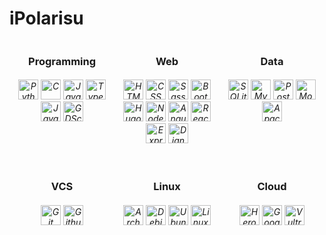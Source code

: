 <h1> iPolarisu </h1>

<div style="display: flex; flex-wrap: wrap; justify-content: center;">
  <!-- Row 1 -->
  <div style="flex-basis: 33.33%; text-align: center;">
    <h3>Programming</h3>
    <h6>
      <picture>
        <source media="(prefers-color-scheme: dark)" srcset="./icons/python-white.svg">
        <source media="(prefers-color-scheme: light)" srcset="./icons/python.svg">
        <img alt="Python" height=32 src="./icons/python.svg">
    </picture>
    <picture>
        <source media="(prefers-color-scheme: dark)" srcset="./icons/c-white.svg">
        <source media="(prefers-color-scheme: light)" srcset="./icons/c.svg">
        <img alt="C" height=32 src="./icons/c.svg">
    </picture>
    <picture>
        <source media="(prefers-color-scheme: dark)" srcset="./icons/javascript-white.svg">
        <source media="(prefers-color-scheme: light)" srcset="./icons/javascript.svg">
        <img alt="JavaScript" height=32 src="./icons/javascript.svg">
    </picture>
    <picture>
        <source media="(prefers-color-scheme: dark)" srcset="./icons/typescript-white.svg">
        <source media="(prefers-color-scheme: light)" srcset="./icons/typescript.svg">
        <img alt="TypeScript" height=32 src="./icons/typescript.svg">
    </picture>
    <picture>
        <source media="(prefers-color-scheme: dark)" srcset="./icons/java-white.svg">
        <source media="(prefers-color-scheme: light)" srcset="./icons/java.svg">
        <img alt="Java" height=32 src="./icons/java.svg">
    </picture>
    <!--
    <img alt="C++" height=32 src="./icons/cplusplus.svg">
    <img alt="GO" height=32 src="./icons/go.svg">
    -->
    <picture>
        <source media="(prefers-color-scheme: dark)" srcset="./icons/godotengine-white.svg">
        <source media="(prefers-color-scheme: light)" srcset="./icons/godotengine.svg">
        <img alt="GDScript" height=32 src="./icons/godotengine.svg">
    </picture>
    <!-- Java icon by icons8 -->
    </h6>
  </div>
  <div style="flex-basis: 33.33%; text-align: center;">
    <h3>Web</h3>
    <h6>
      <picture>
        <source media="(prefers-color-scheme: dark)" srcset="./icons/html5-white.svg">
        <source media="(prefers-color-scheme: light)" srcset="./icons/html5.svg">
        <img alt="HTML" height=32 src="./icons/html5.svg">
    </picture>
    <picture>
        <source media="(prefers-color-scheme: dark)" srcset="./icons/css3-white.svg">
        <source media="(prefers-color-scheme: light)" srcset="./icons/css3.svg">
        <img alt="CSS" height=32 src="./icons/css3.svg">
    </picture>
    <picture>
        <source media="(prefers-color-scheme: dark)" srcset="./icons/sass-white.svg">
        <source media="(prefers-color-scheme: light)" srcset="./icons/sass.svg">
        <img alt="Sass" height=32 src="./icons/sass.svg">
    </picture>
    <picture>
        <source media="(prefers-color-scheme: dark)" srcset="./icons/bootstrap-white.svg">
        <source media="(prefers-color-scheme: light)" srcset="./icons/bootstrap.svg">
        <img alt="Bootstrap" height=32 src="./icons/bootstrap.svg">
    </picture>
    <picture>
        <source media="(prefers-color-scheme: dark)" srcset="./icons/hugo-white.svg">
        <source media="(prefers-color-scheme: light)" srcset="./icons/hugo.svg">
        <img alt="Hugo" height=32 src="./icons/hugo.svg">
    </picture>
    <picture>
        <source media="(prefers-color-scheme: dark)" srcset="./icons/nodedotjs-white.svg">
        <source media="(prefers-color-scheme: light)" srcset="./icons/nodedotjs.svg">
        <img alt="NodeJS" height=32 src="./icons/nodedotjs.svg">
    </picture>
    <picture>
        <source media="(prefers-color-scheme: dark)" srcset="./icons/angular-white.svg">
        <source media="(prefers-color-scheme: light)" srcset="./icons/angular.svg">
        <img alt="Angular" height=32 src="./icons/angular.svg">
    </picture>
    <picture>
        <source media="(prefers-color-scheme: dark)" srcset="./icons/react-white.svg">
        <source media="(prefers-color-scheme: light)" srcset="./icons/react.svg">
        <img alt="React" height=32 src="./icons/react.svg">
    </picture>
    <picture>
        <source media="(prefers-color-scheme: dark)" srcset="./icons/express-white.svg">
        <source media="(prefers-color-scheme: light)" srcset="./icons/express.svg">
        <img alt="Express" height=32 src="./icons/express.svg">
    </picture>
    <picture>
        <source media="(prefers-color-scheme: dark)" srcset="./icons/django-white.svg">
        <source media="(prefers-color-scheme: light)" srcset="./icons/django.svg">
        <img alt="Django" height=32 src="./icons/django.svg">
    </picture>
    </h6>
  </div>
  <div style="flex-basis: 33.33%; text-align: center;">
    <h3>Data</h3>
    <h6>
      <picture>
        <source media="(prefers-color-scheme: dark)" srcset="./icons/sqlite-white.svg">
        <source media="(prefers-color-scheme: light)" srcset="./icons/sqlite.svg">
        <img alt="SQLite" height=32 src="./icons/sqlite.svg">
    </picture>
    <picture>
        <source media="(prefers-color-scheme: dark)" srcset="./icons/mysql-white.svg">
        <source media="(prefers-color-scheme: light)" srcset="./icons/mysql.svg">
        <img alt="MySQL" height=32 src="./icons/mysql.svg">
    </picture>
    <picture>
        <source media="(prefers-color-scheme: dark)" srcset="./icons/postgresql-white.svg">
        <source media="(prefers-color-scheme: light)" srcset="./icons/postgresql.svg">
        <img alt="Postgresql" height=32 src="./icons/postgresql.svg">
    </picture>
    <picture>
        <source media="(prefers-color-scheme: dark)" srcset="./icons/mongodb-white.svg">
        <source media="(prefers-color-scheme: light)" srcset="./icons/mongodb.svg">
        <img alt="MongoDB" height=32 src="./icons/mongodb.svg">
    </picture>
    <picture>
        <source media="(prefers-color-scheme: dark)" srcset="./icons/apachehadoop-white.svg">
        <source media="(prefers-color-scheme: light)" srcset="./icons/apachehadoop.svg">
        <img alt="ApacheHadoop" height=32 src="./icons/apachehadoop.svg">
    </picture>
    </h6>
  </div>
  <!-- Row 2 -->
  <div style="flex-basis: 33.33%; text-align: center;">
    <h3>VCS</h3>
    <h6>
      <picture>
        <source media="(prefers-color-scheme: dark)" srcset="./icons/git-white.svg">
        <source media="(prefers-color-scheme: light)" srcset="./icons/git.svg">
        <img alt="Git" height=32 src="./icons/git.svg">
    </picture>
    <picture>
        <source media="(prefers-color-scheme: dark)" srcset="./icons/github-white.svg">
        <source media="(prefers-color-scheme: light)" srcset="./icons/github.svg">
        <img alt="Github" height=32 src="./icons/github.svg">
    </picture>
    <!--
    <picture>
        <source media="(prefers-color-scheme: dark)" srcset="./icons/gitlab-white.svg">
        <source media="(prefers-color-scheme: light)" srcset="./icons/gitlab.svg">
        <img alt="Gitlab" height=32 src="./icons/gitlab.svg">
    </picture>
    -->
    </h6>
  </div>
  <div style="flex-basis: 33.33%; text-align: center;">
    <h3>Linux</h3>
    <h6>
      <picture>
        <source media="(prefers-color-scheme: dark)" srcset="./icons/archlinux-white.svg">
        <source media="(prefers-color-scheme: light)" srcset="./icons/archlinux.svg">
        <img alt="ArchLinux" height=32 src="./icons/archlinux.svg">
    </picture>
    <picture>
        <source media="(prefers-color-scheme: dark)" srcset="./icons/debian-white.svg">
        <source media="(prefers-color-scheme: light)" srcset="./icons/debian.svg">
        <img alt="Debian" height=32 src="./icons/debian.svg">
    </picture>
    <picture>
        <source media="(prefers-color-scheme: dark)" srcset="./icons/ubuntu-white.svg">
        <source media="(prefers-color-scheme: light)" srcset="./icons/ubuntu.svg">
        <img alt="Ubuntu" height=32 src="./icons/ubuntu.svg">
    </picture>
    <picture>
        <source media="(prefers-color-scheme: dark)" srcset="./icons/linuxmint-white.svg">
        <source media="(prefers-color-scheme: light)" srcset="./icons/linuxmint.svg">
        <img alt="LinuxMint" height=32 src="./icons/linuxmint.svg">
    </picture>
    </h6>
  </div>
  <div style="flex-basis: 33.33%; text-align: center;">
    <h3>Cloud</h3>
    <h6>
      <picture>
        <source media="(prefers-color-scheme: dark)" srcset="./icons/heroku-white.svg">
        <source media="(prefers-color-scheme: light)" srcset="./icons/heroku.svg">
        <img alt="Heroku" height=32 src="./icons/heroku.svg">
    </picture>
    <picture>
        <source media="(prefers-color-scheme: dark)" srcset="./icons/googlecloud-white.svg">
        <source media="(prefers-color-scheme: light)" srcset="./icons/googlecloud.svg">
        <img alt="GoogleCloud" height=32 src="./icons/googlecloud.svg">
    </picture>
    <picture>
        <source media="(prefers-color-scheme: dark)" srcset="./icons/vultr-white.svg">
        <source media="(prefers-color-scheme: light)" srcset="./icons/vultr.svg">
        <img alt="Vultr" height=32 src="./icons/vultr.svg">
    </picture>
    </h6>
  </div>
</div>

